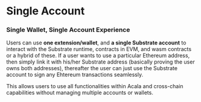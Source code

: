 # Single Account

### **Single Wallet, Single Account Experience**

Users can use **one extension/wallet**, and **a single Substrate account** to interact with the Substrate runtime, contracts in EVM, and wasm contracts or a hybrid of these. If a user wants to use a particular Ethereum address, then simply link it with his/her Substrate address \(basically proving the user owns both addresses\), thereafter the user can just use the Substrate account to sign any Ehtereum transactions seamlessly.

This allows users to use all functionalities within Acala and cross-chain capabilities without managing multiple accounts or wallets.

